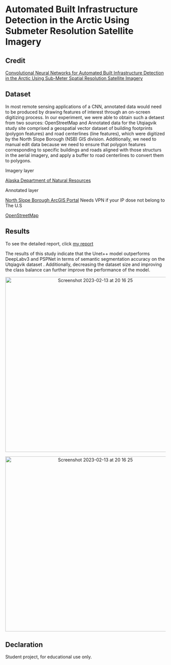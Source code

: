 # Automated Built Infrastructure Detection in the Arctic Using Submeter Resolution Satellite Imagery
## Credit
[Convolutional Neural Networks for Automated Built Infrastructure Detection in the Arctic Using Sub-Meter Spatial Resolution Satellite Imagery](https://www.mdpi.com/2072-4292/14/11/2719)

## Dataset

In most remote sensing applications of a CNN, annotated data would need to be produced by drawing features of interest through an on-screen digitizing process.
In our experiment, we were able to obtain such a detaest from two sources: OpenStreetMap and Annotated data for the Utqiagvik study site comprised a geospatial
vector dataset of building footprints (polygon features) and road centerlines (line features), which were digitized by the North Slope Borough (NSB) GIS division.
Additionally, we need to manual edit data because we need to ensure that polygon features corresponding to specific buildings and roads aligned with those structurs
in the aerial imagery, and apply a buffer to road centerlines to convert them to polygons.



Imagery layer

[Alaska Department of Natural Resources](http://dnr.alaska.gov/) 

Annotated layer

[North Slope Borough ArcGIS Portal](https://gis-public.north-slope.org/portal/home/) Needs VPN if your IP dose not  belong to The U.S

[OpenStreetMap](https://www.openstreetmap.org/)



## Results

To see the detailed report, click [my report](https://github.com/Wealhour/Automated-Built-Infrastructure-Detection-in-the-Arctic-Using-Submeter-Resolution-Satellite-Imagery/blob/main/CAMS__Wang_.pdf)


The results of this study indicate that the Unet++ model outperforms DeepLabv3 and PSPNet in terms of semantic segmentation accuracy on the Utqiagvik dataset . Additionally, decreasing the dataset size and improving the class balance can further improve the performance of the model.

<p align="center">
<img width="550" alt="Screenshot 2023-02-13 at 20 16 25" src="https://github.com/Wealhour/CCENproject/assets/50286429/97651262-704f-4135-a047-9257b38e6d7e">
</p>

<p align="center">
<img width="550" alt="Screenshot 2023-02-13 at 20 16 25" src="https://github.com/Wealhour/CCENproject/assets/50286429/925785fa-d88c-48d0-85eb-dc5b2294a364">
</p>




## Declaration
Student project, for educational use only.

















